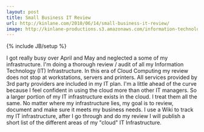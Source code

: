 ```yaml
---
layout: post
title: Small Business IT Review
url: http://kinlane.com/2010/06/14/small-business-it-review/
image: http://kinlane-productions.s3.amazonaws.com/information-technology/ITmanagement2.jpg
---
```

{% include JB/setup %}
<p>
     I got really busy over April and May and neglected a some of my infrastructure. I'm doing a thorough review / audit of all my Information Technology (IT) Infrastructure. In this era of Cloud Computing my review does not stop at workstations, servers and printers. All services provided by 3rd party providers are included in my IT plan. I'm a little ahead of the curve because I feel confident in using the cloud more than other IT managers. So a larger portion of my IT infrastructure exists in the cloud. I treat them all the same. No matter where my infrastructure lies, my goal is to review, document and make sure it meets my business needs. I use a Wiki to track my IT infrastructure, after I go through and do my review I will publish a short list of the different areas of my "cloud" IT Infrastructure.
</p>